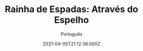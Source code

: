 ---
id: '619e8258-7e2d-4239-97da-0b10ab022c65'
type: 'movie' # Filme, Série, Anime
title: "Rainha de Espadas: Através do Espelho"
synopsis: ["Depois que o terrível fantasma da Rainha de Espadas ressurge, os alunos de um antigo colégio interno viram as próximas vítimas do banho de sangue. O terror começa a partir do momento em que eles recitam antigos encantamentos no banheiro do local para conquistar tudo o que desejam — mesmo que o preço seja suas almas.",
]
originalTitle: "Пиковая дама: Зазеркалье"
date: '2021-04-05T21:12:36.000Z'
update: '2021-04-05T21:12:36.000Z'
releaseDate: '2019-03-14T03:00:00.000Z'
imdb:
  rating: '5' # 8.5
  id: '' # tt0470752
duration: '1h 23m'
trailer:
  urls: [
    'rU30eMGTfAM',
  ]
tags: ['720p', '720p']
genre: ['Terror'] #
quality: 'WEB-DL 720p' # BluRay, WEB-DL, HDTV, WEB-DL4K, WEB-DLe
format: 'Mkv' # MKV, MP4, TS
audio: 'Português, Russo' # Dublado, Legendado, Dual Audio, Dub & Leg
subtitle: 'Português' # Português, inglês,
size: '1.10 GB' # 4.8 GB
audioQuality: 10
videoQuality: 10
directors: []
#  - name: 'Lana Wachowski'
#    image: ''
#  - name: 'Lilly Wachowski'
#    image: ''
cast: []
#  - name: 'Keanu Reeves'
#    image: ''
#    characterName: 'Neo'
writers: []
#  - name: ''
#    image: ''
maturityRating:
  age: '' # L , 10, 12, 14, 16, 18
  topics: [''] # Violence, Illegal drugs, Inappropriate Language, Legal Drugs, Sexual Content, Extreme Violence
###########################################
download:
  
  - url: 'magnet:?xt=urn:btih:271DE3CBF72E68487575B9C58AED562F4D82477A&dn=Pikovaya.dama.Zazerkalye.%28Dama.de.Espadas%29.2019.720p.WEB-DL.Dublado.mkv&tr=UDP%3a%2f%2fEDDIE4.NL%3a6969%2fANNOUNCE&tr=UDP%3a%2f%2fTRACKER.LEECHERS-PARADISE.ORG%3a6969%2fANNOUNCE&tr=UDP%3a%2f%2fTRACKER.ZER0DAY.TO%3a1337%2fANNOUNCE&tr=UDP%3a%2f%2fTRACKER.COPPERSURFER.TK%3a6969%2fANNOUNCE&tr=UDP%3a%2f%2fTRACKER.OPENTRACKR.ORG%3a1337%2fANNOUNCE&tr=http%3a%2f%2fretracker.hq.ertelecom.ru%2fannounce'
    resolution: '720p' # 720p, 1080p, 4K,
    audio: 'Dublado' # Dublado, Legendado, Dual Audio
    size: '' # 4.8 GB
    quality: '' # BluRay, WEB-DL
    format: '' # MKV
  - url: 'magnet:?xt=urn:btih:1A5CE50AFB8370F531813E572738C53981AC2667&dn=Pikovaya.dama.Zazerkalye.2019.720p.WEB-DL.Legendado.mkv&tr=UDP%3a%2f%2fTRACKER.COPPERSURFER.TK%3a6969%2fANNOUNCE&tr=UDP%3a%2f%2fEDDIE4.NL%3a6969%2fANNOUNCE&tr=UDP%3a%2f%2fTRACKER.ZER0DAY.TO%3a1337%2fANNOUNCE&tr=UDP%3a%2f%2fTRACKER.LEECHERS-PARADISE.ORG%3a6969%2fANNOUNCE&tr=UDP%3a%2f%2fTRACKER.OPENTRACKR.ORG%3a1337%2fANNOUNCE&tr=http%3a%2f%2fretracker.hq.ertelecom.ru%2fannounce'
    resolution: '720p' # 720p, 1080p, 4K,
    audio: 'Legendado' # Dublado, Legendado, Dual Audio
    size: '' # 4.8 GB
    quality: '' # BluRay, WEB-DL
    format: '' # MKV
images:
  cover: '/assets/movies/rainha-de-espadas-atraves-do-espelho.jpg'
  background: '/assets/movies/'
---